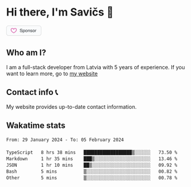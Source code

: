 # Hi there, I'm Savičs 👋

<a href="https://github.com/sponsors/Exerra" title="Sponsor Exerra"><img src="/assets/sponsor.svg?sanitize=true" width="94" height="28" aria-hidden="true"></a>
    
## Who am I?
I am a full-stack developer from Latvia with 5 years of experience. If you want to learn more, go to [my website](https://exerra.xyz)

## Contact info 📞
My website provides up-to-date contact information.

## Wakatime stats

<!--
<a href="https://status.exerra.xyz" id="freshstatus-badge-root"
  data-banner-style="compact">
  <img src="https://public-api.freshstatus.io/v1/public/badge.svg/?badge=0b9b52df-6e1d-4d16-b836-5595b35bcef8" />
    </a>
-->

<!--START_SECTION:waka-->

```txt
From: 29 January 2024 - To: 05 February 2024

TypeScript   8 hrs 38 mins   ██████████████████▒░░░░░░   73.50 %
Markdown     1 hr 35 mins    ███▒░░░░░░░░░░░░░░░░░░░░░   13.46 %
JSON         1 hr 10 mins    ██▒░░░░░░░░░░░░░░░░░░░░░░   09.92 %
Bash         5 mins          ▒░░░░░░░░░░░░░░░░░░░░░░░░   00.82 %
Other        5 mins          ▒░░░░░░░░░░░░░░░░░░░░░░░░   00.78 %
```

<!--END_SECTION:waka-->
    
<!--
![Exerra's Github profile statistics](https://github.stats.exerra.xyz/api?username=Exerra&show_icons=true&theme=buefy&include_all_commits=true&count_private=true)
![Exerra's language statistics](https://github.stats.exerra.xyz/api/top-langs/?username=Exerra&layout=compact)
-->
